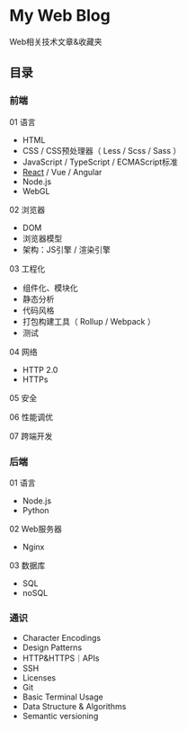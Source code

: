 # My Web Blog
Web相关技术文章&收藏夹

## 目录
### 前端
01 语言
- HTML
- CSS / CSS预处理器（ Less / Scss / Sass ）
- JavaScript / TypeScript / ECMAScript标准
- [React](https://github.com/Noa-p/myblog/blob/main/frontend-01-react.md) / Vue / Angular
- Node.js
- WebGL 

02 浏览器
- DOM
- 浏览器模型
- 架构：JS引擎 / 渲染引擎

03 工程化
- 组件化、模块化
- 静态分析
- 代码风格  
- 打包构建工具（ Rollup / Webpack ）
- 测试

04 网络
- HTTP 2.0 
- HTTPs

05 安全

06 性能调优

07 跨端开发

### 后端
01 语言
- Node.js
- Python

02 Web服务器
- Nginx 

03 数据库
- SQL
- noSQL 

### 通识
- Character Encodings
- Design Patterns
- HTTP&HTTPS｜APIs
- SSH
- Licenses
- Git
- Basic Terminal Usage
- Data Structure & Algorithms
- Semantic versioning
